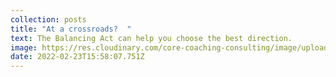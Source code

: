 ```yaml
---
collection: posts
title: "At a crossroads?  "
text: The Balancing Act can help you choose the best direction.
image: https://res.cloudinary.com/core-coaching-consulting/image/upload/v1645631751/The_Balance_Act_n4zmyz.png
date: 2022-02-23T15:58:07.751Z
---
```


